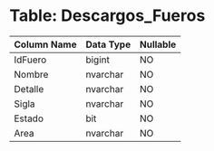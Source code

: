 # Table: Descargos_Fueros

| Column Name | Data Type | Nullable |
|-------------|-----------|----------|
| IdFuero | bigint | NO |
| Nombre | nvarchar | NO |
| Detalle | nvarchar | NO |
| Sigla | nvarchar | NO |
| Estado | bit | NO |
| Area | nvarchar | NO |
